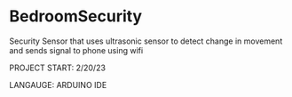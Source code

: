 # BedroomSecurity
Security Sensor that uses ultrasonic sensor to detect change in movement and sends signal to phone using wifi

PROJECT START: 2/20/23

LANGAUGE: ARDUINO IDE
